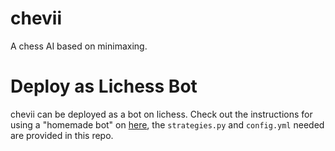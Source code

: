 # chevii

A chess AI based on minimaxing. 

# Deploy as Lichess Bot

chevii can be deployed as a bot on lichess. Check out the instructions for using a "homemade bot" on [here](https://github.com/ShailChoksi/lichess-bot),
the `strategies.py` and `config.yml` needed are provided in this repo.